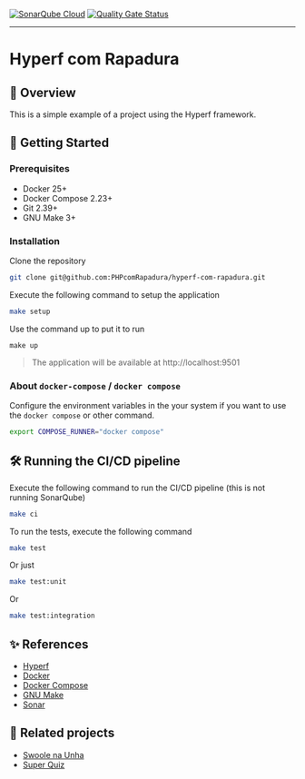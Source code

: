 [![SonarQube Cloud](https://sonarcloud.io/images/project_badges/sonarcloud-dark.svg)](https://sonarcloud.io/summary/new_code?id=PHPcomRapadura_hyperf-com-rapadura) [![Quality Gate Status](https://sonarcloud.io/api/project_badges/measure?project=PHPcomRapadura_hyperf-com-rapadura&metric=alert_status)](https://sonarcloud.io/summary/new_code?id=PHPcomRapadura_hyperf-com-rapadura)

---

# Hyperf com Rapadura

## 🍿 Overview

This is a simple example of a project using the Hyperf framework.

## 🚀 Getting Started

### Prerequisites

- Docker 25+
- Docker Compose 2.23+
- Git 2.39+
- GNU Make 3+

### Installation

Clone the repository

```bash
git clone git@github.com:PHPcomRapadura/hyperf-com-rapadura.git
```

Execute the following command to setup the application

```bash
make setup
```

Use the command up to put it to run

```
make up
```

> The application will be available at http://localhost:9501


### About `docker-compose` / `docker compose`

Configure the environment variables in the your system if you want to use the `docker compose` or other command.

```bash
export COMPOSE_RUNNER="docker compose"
```

## 🛠️ Running the CI/CD pipeline

Execute the following command to run the CI/CD pipeline (this is not running SonarQube)

```bash
make ci
```

To run the tests, execute the following command

```bash
make test
```

Or just

```bash
make test:unit
```

Or

```bash
make test:integration
```

## ✨ References

- [Hyperf](https://hyperf.io/)
- [Docker](https://www.docker.com/)
- [Docker Compose](https://docs.docker.com/compose/)
- [GNU Make](https://www.gnu.org/software/make/)
- [Sonar](https://www.sonarcloud.io/)

## 👋 Related projects

- [Swoole na Unha](https://github.com/ricardominze/swoolebootstrap)
- [Super Quiz](https://github.com/PHPcomRapadura/quiz)
